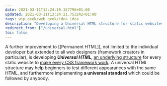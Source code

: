 ```yaml
---
date: 2021-03-11T13:24:19.157796+01:00
updated: 2021-03-11T13:24:21.753242+01:00
tags: wip geek/web geek/idea idea
description: "Developing a Universal HTML structure for static websites"
redirect_from: ["/universal-html"]
toc: false
---
```

A further improvement to [[Permanent HTML]], not limited to the individual developer but extended to all web designers (framework creators in particular), is developing **<cite>Universal HTML</cite>**, <u>an underlying structure</u> for every static website to <u>make every CSS framework work</u>. A universal HTML structure may help beginners to test different appearances with the same HTML, and furthermore implementing **a universal standard** which could be followed by anybody.